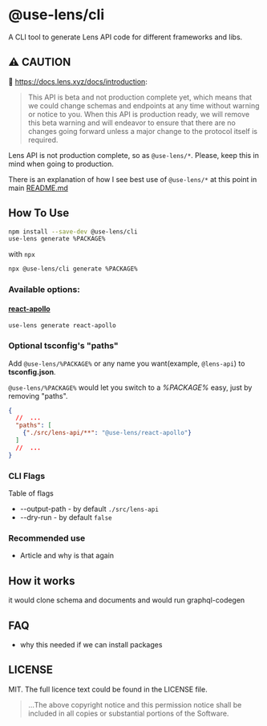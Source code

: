 # @use-lens/cli
A CLI tool to generate Lens API code for different frameworks and libs.

## ⚠️ CAUTION
🌿 https://docs.lens.xyz/docs/introduction:
> This API is beta and not production complete yet, which means that we could change schemas and endpoints at any time without warning or notice to you. When this API is production ready, we will remove this beta warning and will endeavor to ensure that there are no changes going forward unless a major change to the protocol itself is required.

Lens API is not production complete, so as `@use-lens/*`. Please, keep this in mind when going to production.

There is an explanation of how I see best use of `@use-lens/*` at this point in main [README.md](https://github.com/use-lens/use-lens#-usage)

## How To Use

```bash
npm install --save-dev @use-lens/cli
use-lens generate %PACKAGE%
```

with `npx`
```bash
npx @use-lens/cli generate %PACKAGE%
```

### Available options:

#### [react-apollo](https://github.com/use-lens/use-lens/tree/main/packages/react-apollo)

`use-lens generate react-apollo`



### Optional tsconfig's "paths"

Add `@use-lens/%PACKAGE%` or any name you want(example, `@lens-api`) to **tsconfig.json**.

`@use-lens/%PACKAGE%` would let you switch to a _%PACKAGE%_ easy, just by removing "paths". 

```json
{
  //  ...
  "paths": [
    {"./src/lens-api/**": "@use-lens/react-apollo"}
  ]
  //  ...
}
```

### CLI Flags
Table of flags

- --output-path - by default `./src/lens-api`
- --dry-run - by default `false`

### Recommended use
- Article and why is that again

## How it works
it would clone schema and documents and would run graphql-codegen

## FAQ
- why this needed if we can install packages

## LICENSE

MIT. The full licence text could be found in the LICENSE file.

> ...The above copyright notice and this permission notice shall be included in all
copies or substantial portions of the Software.

